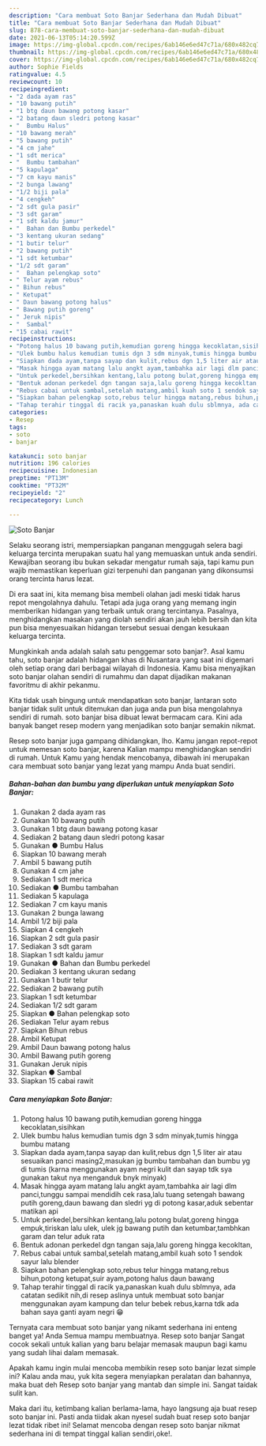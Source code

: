 ```yaml
---
description: "Cara membuat Soto Banjar Sederhana dan Mudah Dibuat"
title: "Cara membuat Soto Banjar Sederhana dan Mudah Dibuat"
slug: 878-cara-membuat-soto-banjar-sederhana-dan-mudah-dibuat
date: 2021-06-13T05:14:20.599Z
image: https://img-global.cpcdn.com/recipes/6ab146e6ed47c71a/680x482cq70/soto-banjar-foto-resep-utama.jpg
thumbnail: https://img-global.cpcdn.com/recipes/6ab146e6ed47c71a/680x482cq70/soto-banjar-foto-resep-utama.jpg
cover: https://img-global.cpcdn.com/recipes/6ab146e6ed47c71a/680x482cq70/soto-banjar-foto-resep-utama.jpg
author: Sophie Fields
ratingvalue: 4.5
reviewcount: 10
recipeingredient:
- "2 dada ayam ras"
- "10 bawang putih"
- "1 btg daun bawang potong kasar"
- "2 batang daun sledri potong kasar"
- "  Bumbu Halus"
- "10 bawang merah"
- "5 bawang putih"
- "4 cm jahe"
- "1 sdt merica"
- "  Bumbu tambahan"
- "5 kapulaga"
- "7 cm kayu manis"
- "2 bunga lawang"
- "1/2 biji pala"
- "4 cengkeh"
- "2 sdt gula pasir"
- "3 sdt garam"
- "1 sdt kaldu jamur"
- "  Bahan dan Bumbu perkedel"
- "3 kentang ukuran sedang"
- "1 butir telur"
- "2 bawang putih"
- "1 sdt ketumbar"
- "1/2 sdt garam"
- "  Bahan pelengkap soto"
- " Telur ayam rebus"
- " Bihun rebus"
- " Ketupat"
- " Daun bawang potong halus"
- " Bawang putih goreng"
- " Jeruk nipis"
- "  Sambal"
- "15 cabai rawit"
recipeinstructions:
- "Potong halus 10 bawang putih,kemudian goreng hingga kecoklatan,sisihkan"
- "Ulek bumbu halus kemudian tumis dgn 3 sdm minyak,tumis hingga bumbu matang"
- "Siapkan dada ayam,tanpa sayap dan kulit,rebus dgn 1,5 liter air atau sesuaikan panci masing2,masukan jg bumbu tambahan dan bumbu yg di tumis (karna menggunakan ayam negri kulit dan sayap tdk sya gunakan takut nya menganduk bnyk minyak)"
- "Masak hingga ayam matang lalu angkt ayam,tambahka air lagi dlm panci,tunggu sampai mendidih cek rasa,lalu tuang setengah bawang putih goreng,daun bawang dan sledri yg di potong kasar,aduk sebentar matikan api"
- "Untuk perkedel,bersihkan kentang,lalu potong bulat,goreng hingga empuk,tiriskan lalu ulek, ulek jg bawang putih dan ketumbar,tambhkan garam dan telur aduk rata"
- "Bentuk adonan perkedel dgn tangan saja,lalu goreng hingga kecokltan,"
- "Rebus cabai untuk sambal,setelah matang,ambil kuah soto 1 sendok sayur lalu blender"
- "Siapkan bahan pelengkap soto,rebus telur hingga matang,rebus bihun,potong ketupat,suir ayam,potong halus daun bawang"
- "Tahap terahir tinggal di racik ya,panaskan kuah dulu sblmnya, ada catatan sedikit nih,di resep aslinya untuk membuat soto banjar menggunakan ayam kampung dan telur bebek rebus,karna tdk ada bahan saya ganti ayam negri 😁"
categories:
- Resep
tags:
- soto
- banjar

katakunci: soto banjar 
nutrition: 196 calories
recipecuisine: Indonesian
preptime: "PT13M"
cooktime: "PT32M"
recipeyield: "2"
recipecategory: Lunch

---
```



![Soto Banjar](https://img-global.cpcdn.com/recipes/6ab146e6ed47c71a/680x482cq70/soto-banjar-foto-resep-utama.jpg)

Selaku seorang istri, mempersiapkan panganan menggugah selera bagi keluarga tercinta merupakan suatu hal yang memuaskan untuk anda sendiri. Kewajiban seorang ibu bukan sekadar mengatur rumah saja, tapi kamu pun wajib memastikan keperluan gizi terpenuhi dan panganan yang dikonsumsi orang tercinta harus lezat.

Di era  saat ini, kita memang bisa membeli olahan jadi meski tidak harus repot mengolahnya dahulu. Tetapi ada juga orang yang memang ingin memberikan hidangan yang terbaik untuk orang tercintanya. Pasalnya, menghidangkan masakan yang diolah sendiri akan jauh lebih bersih dan kita pun bisa menyesuaikan hidangan tersebut sesuai dengan kesukaan keluarga tercinta. 



Mungkinkah anda adalah salah satu penggemar soto banjar?. Asal kamu tahu, soto banjar adalah hidangan khas di Nusantara yang saat ini digemari oleh setiap orang dari berbagai wilayah di Indonesia. Kamu bisa menyajikan soto banjar olahan sendiri di rumahmu dan dapat dijadikan makanan favoritmu di akhir pekanmu.

Kita tidak usah bingung untuk mendapatkan soto banjar, lantaran soto banjar tidak sulit untuk ditemukan dan juga anda pun bisa mengolahnya sendiri di rumah. soto banjar bisa dibuat lewat bermacam cara. Kini ada banyak banget resep modern yang menjadikan soto banjar semakin nikmat.

Resep soto banjar juga gampang dihidangkan, lho. Kamu jangan repot-repot untuk memesan soto banjar, karena Kalian mampu menghidangkan sendiri di rumah. Untuk Kamu yang hendak mencobanya, dibawah ini merupakan cara membuat soto banjar yang lezat yang mampu Anda buat sendiri.

<!--inarticleads1-->

##### Bahan-bahan dan bumbu yang diperlukan untuk menyiapkan Soto Banjar:

1. Gunakan 2 dada ayam ras
1. Gunakan 10 bawang putih
1. Gunakan 1 btg daun bawang potong kasar
1. Sediakan 2 batang daun sledri potong kasar
1. Gunakan  ● Bumbu Halus
1. Siapkan 10 bawang merah
1. Ambil 5 bawang putih
1. Gunakan 4 cm jahe
1. Sediakan 1 sdt merica
1. Sediakan  ● Bumbu tambahan
1. Sediakan 5 kapulaga
1. Sediakan 7 cm kayu manis
1. Gunakan 2 bunga lawang
1. Ambil 1/2 biji pala
1. Siapkan 4 cengkeh
1. Siapkan 2 sdt gula pasir
1. Sediakan 3 sdt garam
1. Siapkan 1 sdt kaldu jamur
1. Gunakan  ● Bahan dan Bumbu perkedel
1. Sediakan 3 kentang ukuran sedang
1. Gunakan 1 butir telur
1. Sediakan 2 bawang putih
1. Siapkan 1 sdt ketumbar
1. Sediakan 1/2 sdt garam
1. Siapkan  ● Bahan pelengkap soto
1. Sediakan  Telur ayam rebus
1. Siapkan  Bihun rebus
1. Ambil  Ketupat
1. Ambil  Daun bawang potong halus
1. Ambil  Bawang putih goreng
1. Gunakan  Jeruk nipis
1. Siapkan  ● Sambal
1. Siapkan 15 cabai rawit




<!--inarticleads2-->

##### Cara menyiapkan Soto Banjar:

1. Potong halus 10 bawang putih,kemudian goreng hingga kecoklatan,sisihkan
1. Ulek bumbu halus kemudian tumis dgn 3 sdm minyak,tumis hingga bumbu matang
1. Siapkan dada ayam,tanpa sayap dan kulit,rebus dgn 1,5 liter air atau sesuaikan panci masing2,masukan jg bumbu tambahan dan bumbu yg di tumis (karna menggunakan ayam negri kulit dan sayap tdk sya gunakan takut nya menganduk bnyk minyak)
1. Masak hingga ayam matang lalu angkt ayam,tambahka air lagi dlm panci,tunggu sampai mendidih cek rasa,lalu tuang setengah bawang putih goreng,daun bawang dan sledri yg di potong kasar,aduk sebentar matikan api
1. Untuk perkedel,bersihkan kentang,lalu potong bulat,goreng hingga empuk,tiriskan lalu ulek, ulek jg bawang putih dan ketumbar,tambhkan garam dan telur aduk rata
1. Bentuk adonan perkedel dgn tangan saja,lalu goreng hingga kecokltan,
1. Rebus cabai untuk sambal,setelah matang,ambil kuah soto 1 sendok sayur lalu blender
1. Siapkan bahan pelengkap soto,rebus telur hingga matang,rebus bihun,potong ketupat,suir ayam,potong halus daun bawang
1. Tahap terahir tinggal di racik ya,panaskan kuah dulu sblmnya, ada catatan sedikit nih,di resep aslinya untuk membuat soto banjar menggunakan ayam kampung dan telur bebek rebus,karna tdk ada bahan saya ganti ayam negri 😁




Ternyata cara membuat soto banjar yang nikamt sederhana ini enteng banget ya! Anda Semua mampu membuatnya. Resep soto banjar Sangat cocok sekali untuk kalian yang baru belajar memasak maupun bagi kamu yang sudah lihai dalam memasak.

Apakah kamu ingin mulai mencoba membikin resep soto banjar lezat simple ini? Kalau anda mau, yuk kita segera menyiapkan peralatan dan bahannya, maka buat deh Resep soto banjar yang mantab dan simple ini. Sangat taidak sulit kan. 

Maka dari itu, ketimbang kalian berlama-lama, hayo langsung aja buat resep soto banjar ini. Pasti anda tiidak akan nyesel sudah buat resep soto banjar lezat tidak ribet ini! Selamat mencoba dengan resep soto banjar nikmat sederhana ini di tempat tinggal kalian sendiri,oke!.

